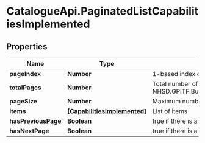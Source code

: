 # CatalogueApi.PaginatedListCapabilitiesImplemented

## Properties
Name | Type | Description | Notes
------------ | ------------- | ------------- | -------------
**pageIndex** | **Number** | 1-based index of which page this page  Defaults to 1 | [optional] 
**totalPages** | **Number** | Total number of pages based on NHSD.GPITF.BuyingCatalog.Models.PaginatedList&#x60;1.PageSize | [optional] 
**pageSize** | **Number** | Maximum number of items in this page  Defaults to 20 | [optional] 
**items** | [**[CapabilitiesImplemented]**](CapabilitiesImplemented.md) | List of items | [optional] 
**hasPreviousPage** | **Boolean** | true if there is a page of items previous to this page | [optional] 
**hasNextPage** | **Boolean** | true if there is a page of items after this page | [optional] 


